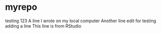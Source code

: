 # myrepo
testing 123
A line I wrote on my local computer
Another line edit for testing
adding a line
This line is from RStudio
